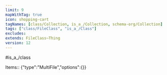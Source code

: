```yaml
---
limit: 9
mapWithTag: true
icon: shopping-cart
tagNames: [class/Collection, is_a_/Collection, schema-org/Collection]
tags: ["class/FileClass", "is_a_/Class"]
excludes: 
extends: FileClass~Thing
version: 12
---
```

#is_a_/class 

Items:: {"type":"MultiFile","options":{}}

